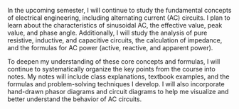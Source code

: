 In the upcoming semester, I will continue to study the fundamental concepts of electrical engineering, including alternating current (AC) circuits. I plan to learn about the characteristics of sinusoidal AC, the effective value, peak value, and phase angle. Additionally, I will study the analysis of pure resistive, inductive, and capacitive circuits, the calculation of impedance, and the formulas for AC power (active, reactive, and apparent power).

To deepen my understanding of these core concepts and formulas, I will continue to systematically organize the key points from the course into notes. My notes will include class explanations, textbook examples, and the formulas and problem-solving techniques I develop. I will also incorporate hand-drawn phasor diagrams and circuit diagrams to help me visualize and better understand the behavior of AC circuits.
